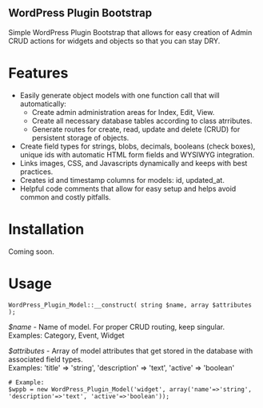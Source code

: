 ## WordPress Plugin Bootstrap

Simple WordPress Plugin Bootstrap that allows for easy creation of Admin CRUD actions for widgets and objects so that you can stay DRY.

# Features
* Easily generate object models with one function call that will automatically:
  * Create admin administration areas for Index, Edit, View.
  * Create all necessary database tables according to class atrributes.
  * Generate routes for create, read, update and delete (CRUD) for persistent storage of objects.
* Create field types for strings, blobs, decimals, booleans (check boxes), unique ids with automatic HTML form fields and WYSIWYG integration.
* Links images, CSS, and Javascripts dynamically and keeps with best practices.
* Creates id and timestamp columns for models: id, updated\_at.
* Helpful code comments that allow for easy setup and helps avoid common and costly pitfalls.

# Installation

Coming soon. 

# Usage

```
WordPress_Plugin_Model::__construct( string $name, array $attributes );
``` 

*$name* - Name of model. For proper CRUD routing, keep singular.  
Examples: Category, Event, Widget

*$attributes* - Array of model attributes that get stored in the database with associated field types.  
Examples: 'title' => 'string', 'description' => 'text', 'active' => 'boolean'

```
# Example:
$wppb = new WordPress_Plugin_Model('widget', array('name'=>'string', 'description'=>'text', 'active'=>'boolean')); 
```


